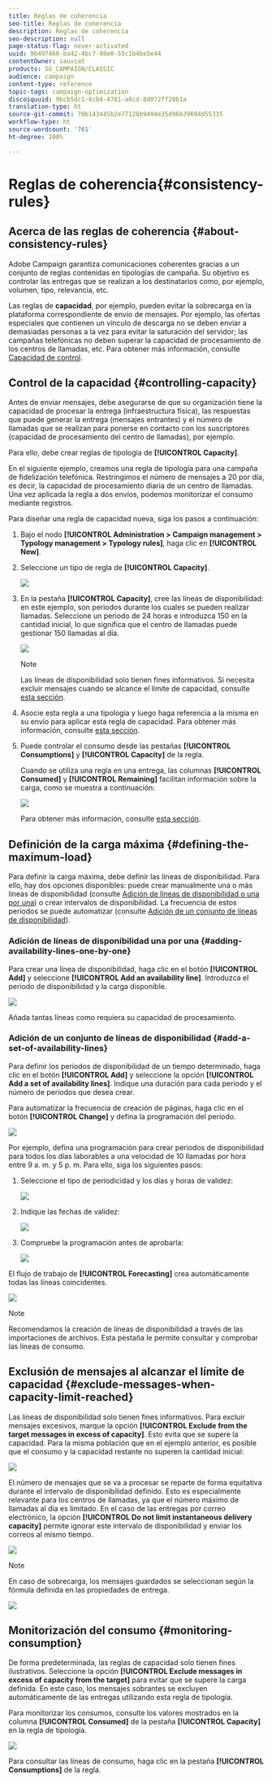 ```yaml
---
title: Reglas de coherencia
seo-title: Reglas de coherencia
description: Reglas de coherencia
seo-description: null
page-status-flag: never-activated
uuid: 9b497460-ba42-4bc7-98e0-55c1b4be5e44
contentOwner: sauviat
products: SG_CAMPAIGN/CLASSIC
audience: campaign
content-type: reference
topic-tags: campaign-optimization
discoiquuid: 9bcb5dc1-8cb4-4781-a8cd-8d072ff28b1a
translation-type: ht
source-git-commit: 70b143445b2e77128b9404e35d96b39694d55335
workflow-type: ht
source-wordcount: '761'
ht-degree: 100%

---
```



# Reglas de coherencia{#consistency-rules}

## Acerca de las reglas de coherencia {#about-consistency-rules}

Adobe Campaign garantiza comunicaciones coherentes gracias a un conjunto de reglas contenidas en tipologías de campaña. Su objetivo es controlar las entregas que se realizan a los destinatarios como, por ejemplo, volumen, tipo, relevancia, etc.

Las reglas de **capacidad**, por ejemplo, pueden evitar la sobrecarga en la plataforma correspondiente de envío de mensajes. Por ejemplo, las ofertas especiales que contienen un vínculo de descarga no se deben enviar a demasiadas personas a la vez para evitar la saturación del servidor; las campañas telefónicas no deben superar la capacidad de procesamiento de los centros de llamadas, etc. Para obtener más información, consulte [Capacidad de control](#controlling-capacity).

## Control de la capacidad {#controlling-capacity}

Antes de enviar mensajes, debe asegurarse de que su organización tiene la capacidad de procesar la entrega (infraestructura física), las respuestas que puede generar la entrega (mensajes entrantes) y el número de llamadas que se realizan para ponerse en contacto con los suscriptores (capacidad de procesamiento del centro de llamadas), por ejemplo.

Para ello, debe crear reglas de tipología de **[!UICONTROL Capacity]**.

En el siguiente ejemplo, creamos una regla de tipología para una campaña de fidelización telefónica. Restringimos el número de mensajes a 20 por día, es decir, la capacidad de procesamiento diaria de un centro de llamadas. Una vez aplicada la regla a dos envíos, podemos monitorizar el consumo mediante registros.

Para diseñar una regla de capacidad nueva, siga los pasos a continuación:

1. Bajo el nodo **[!UICONTROL Administration > Campaign management > Typology management > Typology rules]**, haga clic en **[!UICONTROL New]**.
1. Seleccione un tipo de regla de **[!UICONTROL Capacity]**.

   ![](assets/campaign_opt_create_capacity_01.png)

1. En la pestaña **[!UICONTROL Capacity]**, cree las líneas de disponibilidad: en este ejemplo, son periodos durante los cuales se pueden realizar llamadas. Seleccione un periodo de 24 horas e introduzca 150 en la cantidad inicial, lo que significa que el centro de llamadas puede gestionar 150 llamadas al día.

   ![](assets/campaign_opt_create_capacity_02.png)

   >[!NOTE]
   >
   >Las líneas de disponibilidad solo tienen fines informativos. Si necesita excluir mensajes cuando se alcance el límite de capacidad, consulte [esta sección](#exclude-messages-when-capacity-limit-reached).

1. Asocie esta regla a una tipología y luego haga referencia a la misma en su envío para aplicar esta regla de capacidad. Para obtener más información, consulte [esta sección](../../campaign/using/applying-rules.md#applying-a-typology-to-a-delivery).
1. Puede controlar el consumo desde las pestañas **[!UICONTROL Consumptions]** y **[!UICONTROL Capacity]** de la regla.

   Cuando se utiliza una regla en una entrega, las columnas **[!UICONTROL Consumed]** y **[!UICONTROL Remaining]** facilitan información sobre la carga, como se muestra a continuación:

   ![](assets/campaign_opt_create_capacity_03.png)

   Para obtener más información, consulte [esta sección](#monitoring-consumption).

## Definición de la carga máxima {#defining-the-maximum-load}

Para definir la carga máxima, debe definir las líneas de disponibilidad. Para ello, hay dos opciones disponibles: puede crear manualmente una o más líneas de disponibilidad (consulte [Adición de líneas de disponibilidad o una por una](#adding-availability-lines-one-by-one)) o crear intervalos de disponibilidad. La frecuencia de estos periodos se puede automatizar (consulte [Adición de un conjunto de líneas de disponibilidad](#add-a-set-of-availability-lines)).

### Adición de líneas de disponibilidad una por una {#adding-availability-lines-one-by-one}

Para crear una línea de disponibilidad, haga clic en el botón **[!UICONTROL Add]** y seleccione **[!UICONTROL Add an availability line]**. Introduzca el periodo de disponibilidad y la carga disponible.

![](assets/campaign_opt_create_capacity_02.png)

Añada tantas líneas como requiera su capacidad de procesamiento.

### Adición de un conjunto de líneas de disponibilidad {#add-a-set-of-availability-lines}

Para definir los periodos de disponibilidad de un tiempo determinado, haga clic en el botón **[!UICONTROL Add]** y seleccione la opción **[!UICONTROL Add a set of availability lines]**. Indique una duración para cada periodo y el número de periodos que desea crear.

Para automatizar la frecuencia de creación de páginas, haga clic en el botón **[!UICONTROL Change]** y defina la programación del periodo.

![](assets/campaign_opt_create_capacity_07.png)

Por ejemplo, defina una programación para crear periodos de disponibilidad para todos los días laborables a una velocidad de 10 llamadas por hora entre 9 a. m. y 5 p. m. Para ello, siga los siguientes pasos:

1. Seleccione el tipo de periodicidad y los días y horas de validez:

   ![](assets/campaign_opt_create_capacity_08.png)

1. Indique las fechas de validez:

   ![](assets/campaign_opt_create_capacity_09.png)

1. Compruebe la programación antes de aprobarla:

   ![](assets/campaign_opt_create_capacity_10.png)

El flujo de trabajo de **[!UICONTROL Forecasting]** crea automáticamente todas las líneas coincidentes.

![](assets/campaign_opt_create_capacity_12.png)

>[!NOTE]
>
>Recomendamos la creación de líneas de disponibilidad a través de las importaciones de archivos. Esta pestaña le permite consultar y comprobar las líneas de consumo.

## Exclusión de mensajes al alcanzar el límite de capacidad {#exclude-messages-when-capacity-limit-reached}

Las líneas de disponibilidad solo tienen fines informativos. Para excluir mensajes excesivos, marque la opción **[!UICONTROL Exclude from the target messages in excess of capacity]**. Esto evita que se supere la capacidad. Para la misma población que en el ejemplo anterior, es posible que el consumo y la capacidad restante no superen la cantidad inicial:

![](assets/campaign_opt_create_capacity_04.png)

El número de mensajes que se va a procesar se reparte de forma equitativa durante el intervalo de disponibilidad definido. Esto es especialmente relevante para los centros de llamadas, ya que el número máximo de llamadas al día es limitado. En el caso de las entregas por correo electrónico, la opción **[!UICONTROL Do not limit instantaneous delivery capacity]** permite ignorar este intervalo de disponibilidad y enviar los correos al mismo tiempo.

![](assets/campaign_opt_create_capacity_05.png)

>[!NOTE]
>
>En caso de sobrecarga, los mensajes guardados se seleccionan según la fórmula definida en las propiedades de entrega.

![](assets/campaign_opt_create_capacity_06.png)

## Monitorización del consumo {#monitoring-consumption}

De forma predeterminada, las reglas de capacidad solo tienen fines ilustrativos. Seleccione la opción **[!UICONTROL Exclude messages in excess of capacity from the target]** para evitar que se supere la carga definida. En este caso, los mensajes sobrantes se excluyen automáticamente de las entregas utilizando esta regla de tipología.

Para monitorizar los consumos, consulte los valores mostrados en la columna **[!UICONTROL Consumed]** de la pestaña **[!UICONTROL Capacity]** en la regla de tipología.

![](assets/campaign_opt_create_capacity_04.png)

Para consultar las líneas de consumo, haga clic en la pestaña **[!UICONTROL Consumptions]** de la regla.
